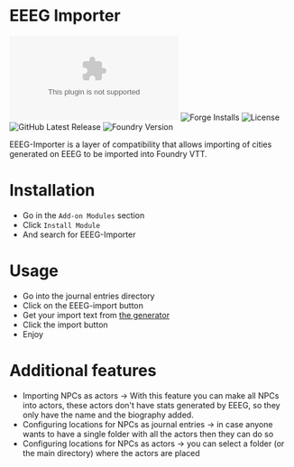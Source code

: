 # EEEG Importer
![Downloads](https://img.shields.io/github/downloads/HadaIonut/EEEG-importer/latest/module.zip?style=for-the-badge)
![Forge Installs](https://img.shields.io/badge/dynamic/json?label=Forge%20Installs&query=package.installs&suffix=%25&url=https%3A%2F%2Fforge-vtt.com%2Fapi%2Fbazaar%2Fpackage%2FEEEG-Importer&colorB=4aa94a&style=for-the-badge)
![License](https://img.shields.io/github/license/HadaIonut/EEEG-importer?style=for-the-badge)
![GitHub Latest Release](https://img.shields.io/github/release/HadaIonut/EEEG-importer?style=for-the-badge)
![Foundry Version](https://img.shields.io/badge/FoundryVTT-0.7.6-blueviolet?style=for-the-badge)

EEEG-Importer is a layer of compatibility that allows importing of cities generated on EEEG to be imported into Foundry VTT.

# Installation
- Go in the `Add-on Modules` section
- Click `Install Module`
- And search for EEEG-Importer

# Usage

- Go into the journal entries directory
- Click on the EEEG-import button
- Get your import text from [the generator](https://eigengrausgenerator.com/)
- Click the import button
- Enjoy

# Additional features

- Importing NPCs as actors -> With this feature you can make all NPCs into actors, these actors don't have stats generated by EEEG, so they only have the name and the biography added.
- Configuring locations for NPCs as journal entries -> in case anyone wants to have a single folder with all the actors then they can do so
- Configuring locations for NPCs as actors -> you can select a folder (or the main directory) where the actors are placed
